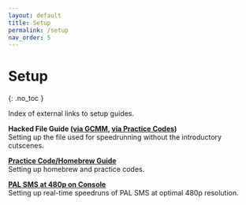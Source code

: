 ```yaml
---
layout: default
title: Setup
permalink: /setup
nav_order: 5
---
```


# Setup
{: .no_toc }

Index of external links to setup guides.

**Hacked File Guide ([via GCMM](https://www.speedrun.com/sms/guide/qeqcu), [via Practice Codes](https://www.speedrun.com/sms/guide/2alxp))**  
Setting up the file used for speedrunning without the introductory cutscenes.

**[Practice Code/Homebrew Guide](https://gct.zint.ch/guide.html)**  
Setting up homebrew and practice codes.

**[PAL SMS at 480p on Console](https://www.speedrun.com/sms/guide/9gm2y)**  
Setting up real-time speedruns of PAL SMS at optimal 480p resolution.
